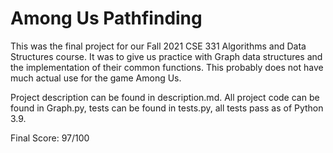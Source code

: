 # Among Us Pathfinding

This was the final project for our Fall 2021 CSE 331 Algorithms and Data Structures course.
It was to give us practice with Graph data structures and the implementation of their common functions.
This probably does not have much actual use for the game Among Us.

Project description can be found in description.md. All project code can be found in Graph.py, tests can be found in tests.py, all tests pass as of Python 3.9.

Final Score: 97/100
